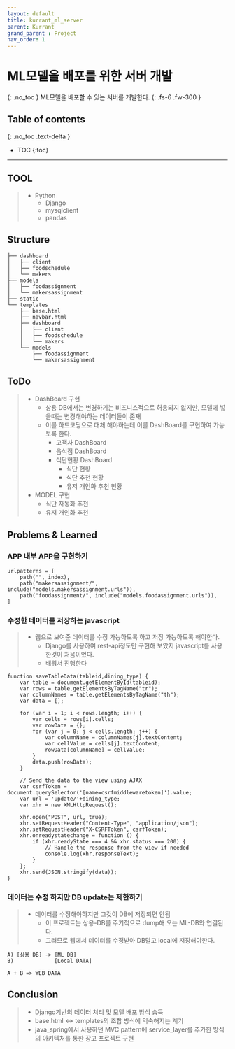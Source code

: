 ```yaml
---
layout: default
title: kurrant_ml_server
parent: Kurrant
grand_parent : Project
nav_order: 1
---
```

# ML모델을 배포를 위한 서버 개발
{: .no_toc }
ML모델을 배포할 수 있는 서버를 개발한다.
{: .fs-6 .fw-300 }

## Table of contents
{: .no_toc .text-delta }

- TOC
{:toc}
---
## TOOL
> - Python
>   - Django
>   - mysqlclient
>   - pandas

## Structure

```
├── dashboard
│   ├── client
│   ├── foodschedule
│   └── makers
├── models
│   ├── foodassignment
│   └── makersassignment
├── static
└── templates
    ├── base.html
    ├── navbar.html
    ├── dashboard
    │   ├── client
    │   ├── foodschedule
    │   └── makers
    └── models
        ├── foodassignment
        └── makersassignment
```

## ToDo
>   - DashBoard 구현
>       - 상용 DB에서는 변경하기는 비즈니스적으로 허용되지 않지만, 모델에 넣을때는 변경해야하는 데이터들이 존재
>       - 이를 하드코딩으로 대체 해야하는데 이를 DashBoard를 구현하여 가능토록 한다.
>           - 고객사 DashBoard
>           - 음식점 DashBoard
>           - 식단현황 DashBoard
>               - 식단 현황
>               - 식단 추천 현황
>               - 유저 개인화 추천 현황
>   - MODEL 구현
>       - 식단 자동화 추천
>       - 유저 개인화 추천

## Problems & Learned
### APP 내부 APP을 구현하기

```
urlpatterns = [
    path("", index),
    path("makersassignment/", include("models.makersassignment.urls")),
    path("foodassignment/", include("models.foodassignment.urls")),
]
```


### 수정한 데이터를 저장하는 javascript
>   - 웹으로 보여준 데이터를 수정 가능하도록 하고 저장 가능하도록 해야한다.
>       - Django를 사용하여 rest-api정도만 구현해 보았지 javascript를 사용한것이 처음이었다.
>       - 배워서 진행한다

```
function saveTableData(tableid,dining_type) {    
    var table = document.getElementById(tableid);
    var rows = table.getElementsByTagName("tr");
    var columnNames = table.getElementsByTagName("th");
    var data = [];

    for (var i = 1; i < rows.length; i++) {
        var cells = rows[i].cells;
        var rowData = {};
        for (var j = 0; j < cells.length; j++) {
            var columnName = columnNames[j].textContent;
            var cellValue = cells[j].textContent;
            rowData[columnName] = cellValue;
        }
        data.push(rowData);
    }

    // Send the data to the view using AJAX
    var csrfToken = document.querySelector('[name=csrfmiddlewaretoken]').value;
    var url = 'update/'+dining_type;
    var xhr = new XMLHttpRequest();

    xhr.open("POST", url, true);
    xhr.setRequestHeader("Content-Type", "application/json");
    xhr.setRequestHeader("X-CSRFToken", csrfToken);
    xhr.onreadystatechange = function () {
        if (xhr.readyState === 4 && xhr.status === 200) {
            // Handle the response from the view if needed
            console.log(xhr.responseText);
        }
    };
    xhr.send(JSON.stringify(data));
}
```

### 데이터는 수정 하지만 DB update는 제한하기
>   - 데이터를 수정해야하지만 그것이 DB에 저장되면 안됨
>       - 이 프로젝트는 상용-DB를 주기적으로 dump해 오는 ML-DB와 연결된다.
>       - 그러므로 웹에서 데이터를 수정받아 DB말고 local에 저장해야한다.

```
A) [상용 DB] -> [ML DB]
B)             [Local DATA]

A + B => WEB DATA
```


## Conclusion
> - Django기반의 데이터 처리 및 모델 배포 방식 습득
> - base.html <-> templates의 조합 방식에 익숙해지는 계기
> - java_spring에서 사용하던 MVC pattern에 service_layer를 추가한 방식의 아키텍처를 통한 장고 프로젝트 구현
